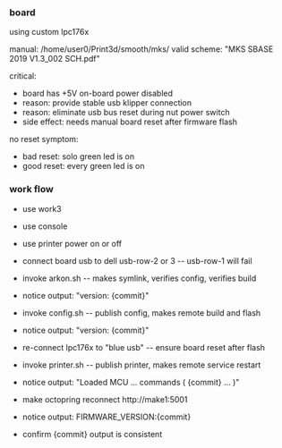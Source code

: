 
### board

using custom lpc176x

manual:
	/home/user0/Print3d/smooth/mks/
	valid scheme: "MKS SBASE 2019 V1.3_002 SCH.pdf"

critical:
* board has +5V on-board power disabled
* reason: provide stable usb klipper connection  	 
* reason: eliminate usb bus reset during nut power switch
* side effect: needs manual board reset after firmware flash

no reset symptom:
* bad reset: solo green led is on
* good reset: every green led is on 

### work flow

* use work3
* use console
* use printer power on or off
* connect board usb to dell usb-row-2 or 3 -- usb-row-1 will fail

* invoke arkon.sh -- makes symlink, verifies config, verifies build
* notice output: "version: {commit}"

* invoke config.sh -- publish config, makes remote build and flash
* notice output: "version: {commit}"
 
* re-connect lpc176x to "blue usb" -- ensure board reset after flash

* invoke printer.sh -- publish printer, makes remote service restart 
* notice output: "Loaded MCU ... commands ( {commit} ... )"

* make octopring reconnect http://make1:5001
* notice output: FIRMWARE_VERSION:{commit}
 
* confirm {commit} output is consistent
